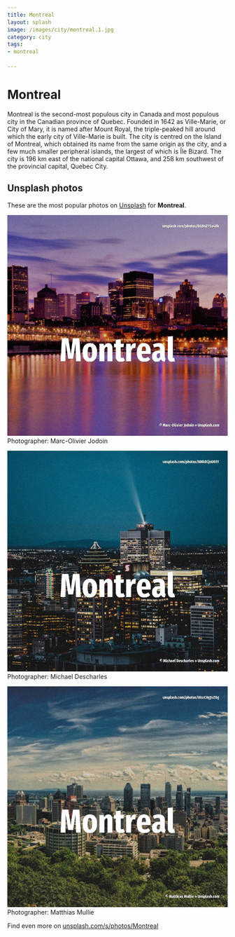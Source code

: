 ```yaml
---
title: Montreal
layout: splash
image: /images/city/montreal.1.jpg
category: city
tags:
- montreal

---
```

# Montreal

Montreal  is the second-most populous city in Canada and most populous city in the Canadian  province of Quebec. Founded in 1642 as Ville-Marie, or City of Mary, it is named after Mount Royal, the triple-peaked  hill around which the early city of Ville-Marie is built. The city is centred on the Island of Montreal, which obtained its name from the same origin as the  city, and a few much smaller peripheral islands, the largest of which is Île Bizard. The city is 196 km  east of the national capital Ottawa, and 258 km  southwest of the provincial  capital, Quebec City.  

 
## Unsplash photos
These are the most popular photos on [Unsplash](https://unsplash.com) for **Montreal**.
 
![Montreal](/images/city/montreal.1.jpg)
Photographer:  Marc-Olivier Jodoin
 
![Montreal](/images/city/montreal.2.jpg)
Photographer:  Michael Descharles
 
![Montreal](/images/city/montreal.3.jpg)
Photographer:  Matthias Mullie
 
Find even more on [unsplash.com/s/photos/Montreal](https://unsplash.com/s/photos/Montreal)
 
